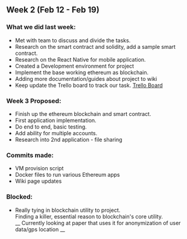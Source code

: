 ## Week 2 (Feb 12 - Feb 19)

### What we did last week:
* Met with team to discuss and divide the tasks.
* Research on the smart contract and solidity, add a sample smart contract.
* Research on the React Native for mobile application.
* Created a Development environment for project
* Implement the base working ethereum as blockchain.
* Adding more documentation/guides about project to wiki
* Keep update the Trello board to track our task. [Trello Board](https://trello.com/b/ukfAJEwb/spicy-chicken)

### Week 3 Proposed:
* Finish up the ethereum blockchain and smart contract.
* First application implementation.
* Do end to end, basic testing.
* Add ability for multiple accounts.
* Research into 2nd application - file sharing

### Commits made:
* VM provision script
* Docker files to run various Ethereum apps
* Wiki page updates

### Blocked:
* Really tying in blockchain utility to project.  
  Finding a killer, essential reason to blockchain's core utility.  
  __ Currently looking at paper that uses it for anonymization of user   
    data/gps location __

